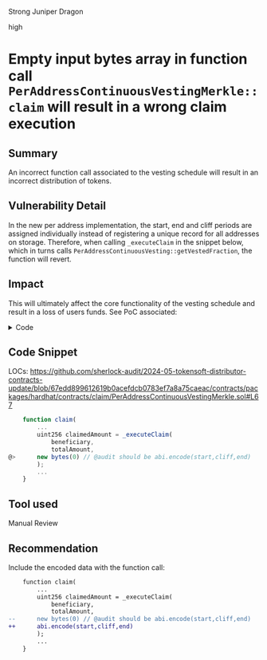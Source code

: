 Strong Juniper Dragon

high

# Empty input bytes array in function call `PerAddressContinuousVestingMerkle::claim` will result in a wrong claim execution

## Summary
An incorrect function call associated to the vesting schedule will result in an incorrect distribution of tokens. 
## Vulnerability Detail
In the new per address implementation, the start, end and cliff periods are assigned individually instead of registering a unique record for all addresses on storage. Therefore, when calling `_executeClaim` in the snippet below, which in turns calls `PerAddressContinuousVesting::getVestedFraction`, the function will revert.
## Impact
This will ultimately affect the core functionality of the vesting schedule and result in a loss of users funds. See PoC associated:

<details>

<summary>Code</summary>

Place this in packages/hardhat/test/foundry.

```javascript
// SPDX-License-Identifier: UNLICENSED
pragma solidity ^0.8.21;

import "forge-std/Test.sol";
import { console } from "forge-std/console.sol";
import { PerAddressContinuousVestingMerkle } from "../../contracts/claim/PerAddressContinuousVestingMerkle.sol";
import { IERC20 } from "@openzeppelin/contracts/token/ERC20/IERC20.sol";

contract ContinuousVestingPerAddress is Test {
	PerAddressContinuousVestingMerkle peraddresscontinuousvestingmerkle;
	function setUp() public {
		IERC20 token = IERC20(address(1));
		uint256 _total = 1 ether;
		string memory _uri = "string";
		bytes32 _merkleRoot = 0xf58b1fa04cf42dbf6d5ee77876c2936da42f408dd84c0e9ec6d0caacff19b481;
		uint160 _maxDelayTime = 1 days;
		uint256 _voteFactor = 1 ether;
		peraddresscontinuousvestingmerkle = new PerAddressContinuousVestingMerkle(
			token,
			_total,
			_uri,
			_voteFactor,
			_merkleRoot,
			_maxDelayTime
		);
	}

	// leaf = 0xc3c4a97077083128df50b493a1bd6dcf4ae081ed36a9e823f04501c9b4afa4dd
	// proof = 0x46c4c3c710f690fb060e405ff8c93f37c87532049f4961a3bce0338eb57d5051
	// root =  0xf58b1fa04cf42dbf6d5ee77876c2936da42f408dd84c0e9ec6d0caacff19b481

	function test_erroneousInputData() public {
		uint256 index = 1;
		address beneficiary = address(1);
		uint256 totalAmount = 1 ether;
		uint256 start = block.timestamp;
		uint256 cliff = block.timestamp + 1 days / 2;
		uint256 end = block.timestamp + 1 days;
		bytes32[] memory merkleProof = new bytes32[](1);
		merkleProof[
			0
		] = 0x46c4c3c710f690fb060e405ff8c93f37c87532049f4961a3bce0338eb57d5051;

		bytes32 leaf = keccak256(
			abi.encodePacked(index, beneficiary, totalAmount, start, cliff, end)
		);

		console.logBytes32(leaf);

		// bytes memory correctedInput = abi.encode(start, cliff, end);

		vm.expectRevert();

		uint vestedFraction = peraddresscontinuousvestingmerkle
			.getVestedFraction(address(1), end, new bytes(0));
		console.log(vestedFraction);
	}
}

```

</details> 

## Code Snippet

LOCs: https://github.com/sherlock-audit/2024-05-tokensoft-distributor-contracts-update/blob/67edd899612619b0acefdcb0783ef7a8a75caeac/contracts/packages/hardhat/contracts/claim/PerAddressContinuousVestingMerkle.sol#L67

```javascript
	function claim(
        ...
		uint256 claimedAmount = _executeClaim(
			beneficiary,
			totalAmount,
@>		new bytes(0) // @audit should be abi.encode(start,cliff,end)
		);
		...
	}
```
## Tool used

Manual Review

## Recommendation

Include the encoded data with the function call:

```diff
	function claim(
        ...
		uint256 claimedAmount = _executeClaim(
			beneficiary,
			totalAmount,
--		new bytes(0) // @audit should be abi.encode(start,cliff,end)
++      abi.encode(start,cliff,end)
		);
		...
	}
```